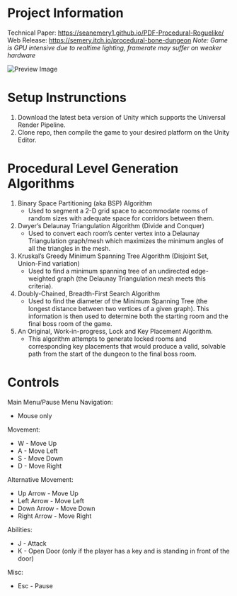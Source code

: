 # Project Information
Technical Paper: https://seanemery1.github.io/PDF-Procedural-Roguelike/
Web Release: https://semery.itch.io/procedural-bone-dungeon
*Note: Game is GPU intensive due to realtime lighting, framerate may suffer on weaker hardware*

![Preview Image](https://seanemery1.github.io/PDF-Procedural-Roguelike/Images/previewBossfight.png)

# Setup Instrunctions
1. Download the latest beta version of Unity which supports the Universal Render Pipeline.
2. Clone repo, then compile the game to your desired platform on the Unity Editor.

# Procedural Level Generation Algorithms
1. Binary Space Partitioning (aka BSP) Algorithm
   - Used to segment a 2-D grid space to accommodate rooms of random sizes with adequate space for corridors between them.
2. Dwyer’s Delaunay Triangulation Algorithm (Divide and Conquer)
   - Used to convert each room’s center vertex into a Delaunay Triangulation graph/mesh which maximizes the minimum angles of all the triangles in the mesh.
3. Kruskal’s Greedy Minimum Spanning Tree Algorithm (Disjoint Set, Union-Find variation)
   - Used to find a minimum spanning tree of an undirected edge-weighted graph (the Delaunay Triangulation mesh meets this criteria).
4. Doubly-Chained, Breadth-First Search Algorithm
   - Used to find the diameter of the Minimum Spanning Tree (the longest distance between two vertices of a given graph). This information is then used to determine both the starting room and the final boss room of the game.
5. An Original, Work-in-progress, Lock and Key Placement Algorithm.
   - This algorithm attempts to generate locked rooms and corresponding key placements that would produce a valid, solvable path from the start of the dungeon to the final boss room.

# Controls
Main Menu/Pause Menu Navigation:

- Mouse only

Movement:
- W - Move Up
- A - Move Left
- S - Move Down
- D - Move Right

Alternative Movement:
- Up Arrow - Move Up
- Left Arrow  - Move Left
- Down Arrow - Move Down
- Right Arrow - Move Right

Abilities:
- J - Attack
- K - Open Door (only if the player has a key and is standing in front of the door)

Misc:
- Esc - Pause

